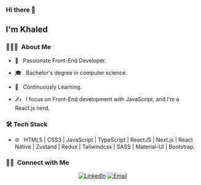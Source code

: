 ### Hi there 👋<h2> I'm Khaled</h2>


<h3> 👨🏻‍💻 &nbsp;About Me </h3>

- 🤔 &nbsp; Passionate Front-End Developer.

- 🎓 &nbsp; Bachelor's degree in computer science.

- 🌱 &nbsp; Continuously Learning.

- ✍️ &nbsp; I focus on Front-End development with JavaScript, and I'm a React.js nerd. 


<h3>🛠 Tech Stack</h3>

- 🌐 &nbsp; HTML5 | CSS3 | JavaScript | TypeScript | ReactJS | Next.js | React Native | Zustand | Redux | Tailwindcss | SASS | Material-UI | Bootstrap.


<!--  <a href="https://github.com/Kbadr1">
  <img height="180em" src="https://github-readme-stats.vercel.app/api/top-langs/?username=Kbadr1&theme=highcontrast&layout=compact" />
</a> -->

 
<!-- [![Top Langs](https://github-readme-stats.vercel.app/api/top-langs/?username=kbadr1&layout=compact&hide=scss&size_weight=0.5&count_weight=0.5)](https://github.com/anuraghazra/github-readme-stats) -->



<h3> 🤝🏻 &nbsp;Connect with Me </h3> 

<p align="center">
<a href="https://www.linkedin.com/in/kbadr1/"><img alt="LinkedIn" src="https://img.shields.io/badge/LinkedIn-Khaled%20Badr-blue?style=flat-square&logo=linkedin"></a>
<a href="mailto:Kbadr.dev@gmail.com"><img alt="Email" src="https://img.shields.io/badge/Email-Kbadr.dev@gmail.com-blue?style=flat-square&logo=gmail"></a>
</p>
